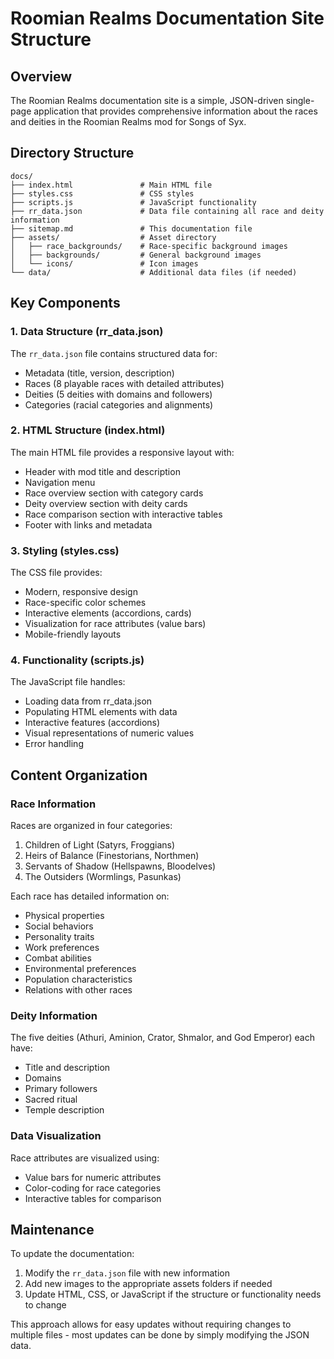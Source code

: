 # Roomian Realms Documentation Site Structure

## Overview

The Roomian Realms documentation site is a simple, JSON-driven single-page application that provides comprehensive information about the races and deities in the Roomian Realms mod for Songs of Syx.

## Directory Structure

```
docs/
├── index.html               # Main HTML file
├── styles.css               # CSS styles
├── scripts.js               # JavaScript functionality
├── rr_data.json             # Data file containing all race and deity information
├── sitemap.md               # This documentation file
├── assets/                  # Asset directory
│   ├── race_backgrounds/    # Race-specific background images
│   ├── backgrounds/         # General background images
│   └── icons/               # Icon images
└── data/                    # Additional data files (if needed)
```

## Key Components

### 1. Data Structure (rr_data.json)

The `rr_data.json` file contains structured data for:
- Metadata (title, version, description)
- Races (8 playable races with detailed attributes)
- Deities (5 deities with domains and followers)
- Categories (racial categories and alignments)

### 2. HTML Structure (index.html)

The main HTML file provides a responsive layout with:
- Header with mod title and description
- Navigation menu
- Race overview section with category cards
- Deity overview section with deity cards
- Race comparison section with interactive tables
- Footer with links and metadata

### 3. Styling (styles.css)

The CSS file provides:
- Modern, responsive design
- Race-specific color schemes
- Interactive elements (accordions, cards)
- Visualization for race attributes (value bars)
- Mobile-friendly layouts

### 4. Functionality (scripts.js)

The JavaScript file handles:
- Loading data from rr_data.json
- Populating HTML elements with data
- Interactive features (accordions)
- Visual representations of numeric values
- Error handling

## Content Organization

### Race Information

Races are organized in four categories:
1. Children of Light (Satyrs, Froggians)
2. Heirs of Balance (Finestorians, Northmen)
3. Servants of Shadow (Hellspawns, Bloodelves)
4. The Outsiders (Wormlings, Pasunkas)

Each race has detailed information on:
- Physical properties
- Social behaviors
- Personality traits
- Work preferences
- Combat abilities
- Environmental preferences
- Population characteristics
- Relations with other races

### Deity Information

The five deities (Athuri, Aminion, Crator, Shmalor, and God Emperor) each have:
- Title and description
- Domains
- Primary followers
- Sacred ritual
- Temple description

### Data Visualization

Race attributes are visualized using:
- Value bars for numeric attributes
- Color-coding for race categories
- Interactive tables for comparison

## Maintenance

To update the documentation:

1. Modify the `rr_data.json` file with new information
2. Add new images to the appropriate assets folders if needed
3. Update HTML, CSS, or JavaScript if the structure or functionality needs to change

This approach allows for easy updates without requiring changes to multiple files - most updates can be done by simply modifying the JSON data.
